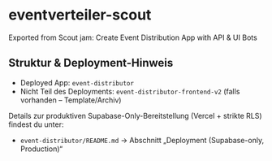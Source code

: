 # eventverteiler-scout
Exported from Scout jam: Create Event Distribution App with API & UI Bots

## Struktur & Deployment-Hinweis
- Deployed App: `event-distributor`
- Nicht Teil des Deployments: `event-distributor-frontend-v2` (falls vorhanden – Template/Archiv)

Details zur produktiven Supabase-Only-Bereitstellung (Vercel + strikte RLS) findest du unter:
- `event-distributor/README.md` → Abschnitt „Deployment (Supabase-only, Production)“

